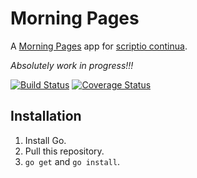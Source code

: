 # Morning Pages

A [Morning Pages](http://juliacameronlive.com/basic-tools/morning-pages/) app for [scriptio continua](http://en.wikipedia.org/wiki/Scriptio_continua).

*Absolutely work in progress!!!*

[![Build Status](https://travis-ci.org/shuhei/morning_pages.png)](https://travis-ci.org/shuhei/morning_pages)
[![Coverage Status](https://coveralls.io/repos/shuhei/morning_pages/badge.png?branch=HEAD)](https://coveralls.io/r/shuhei/morning_pages?branch=HEAD)

## Installation

1. Install Go.
2. Pull this repository.
3. `go get` and `go install`.


